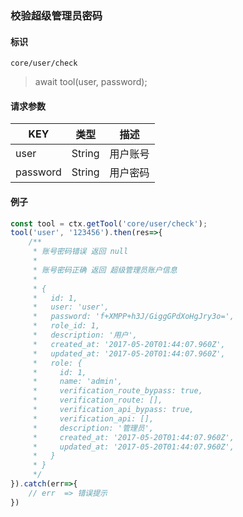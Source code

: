 
### 校验超级管理员密码

#### 标识

`core/user/check`

> await tool(user, password);

#### 请求参数

| KEY      | 类型   | 描述       |
| -------- | ------ | ---------- |
| user     | String | 用户账号   |
| password | String | 用户密码   |

#### 例子

```javascript
const tool = ctx.getTool('core/user/check');
tool('user', '123456').then(res=>{
	/**
	 * 账号密码错误 返回 null
	 *
	 * 账号密码正确 返回 超级管理员账户信息
	 *
	 * {
	 *   id: 1,
	 *   user: 'user',
	 *   password: 'f+XMPP+h3J/GiggGPdXoHgJry3o=',
	 *   role_id: 1,
	 *   description: '用户',
	 *   created_at: '2017-05-20T01:44:07.960Z',
	 *   updated_at: '2017-05-20T01:44:07.960Z',
	 *   role: {
	 *     id: 1,
	 *     name: 'admin',
	 *     verification_route_bypass: true,
	 *     verification_route: [],
	 *     verification_api_bypass: true,
	 *     verification_api: [],
	 *     description: '管理员',
	 *     created_at: '2017-05-20T01:44:07.960Z',
	 *     updated_at: '2017-05-20T01:44:07.960Z',
	 *   }
	 * }
	 */
}).catch(err=>{
	// err  => 错误提示
})
```